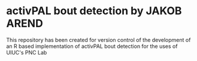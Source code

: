 # activPAL bout detection by JAKOB AREND
This repository has been created for version control of the development of an R based implementation of activPAL bout detection for the uses of UIUC's PNC Lab
